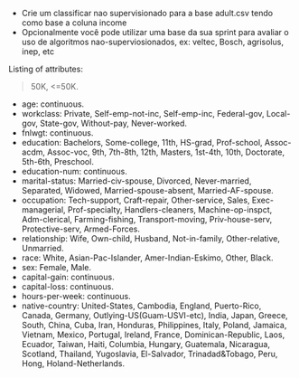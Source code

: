 * Crie um classificar nao supervisionado para a base adult.csv tendo como base a coluna income
* Opcionalmente você pode utilizar uma base da sua sprint para avaliar o uso de algoritmos nao-superviosionados, ex: veltec, Bosch, agrisolus, inep, etc

Listing of attributes: 

>50K, <=50K. 

* age: continuous. 
* workclass: Private, Self-emp-not-inc, Self-emp-inc, Federal-gov, Local-gov, State-gov, Without-pay, Never-worked. 
* fnlwgt: continuous. 
* education: Bachelors, Some-college, 11th, HS-grad, Prof-school, Assoc-acdm, Assoc-voc, 9th, 7th-8th, 12th, Masters, 1st-4th, 10th, Doctorate, 5th-6th, Preschool. 
* education-num: continuous. 
* marital-status: Married-civ-spouse, Divorced, Never-married, Separated, Widowed, Married-spouse-absent, Married-AF-spouse. 
* occupation: Tech-support, Craft-repair, Other-service, Sales, Exec-managerial, Prof-specialty, Handlers-cleaners, Machine-op-inspct, Adm-clerical, Farming-fishing, Transport-moving, Priv-house-serv, Protective-serv, Armed-Forces. 
* relationship: Wife, Own-child, Husband, Not-in-family, Other-relative, Unmarried. 
* race: White, Asian-Pac-Islander, Amer-Indian-Eskimo, Other, Black. 
* sex: Female, Male. 
* capital-gain: continuous. 
* capital-loss: continuous. 
* hours-per-week: continuous. 
* native-country: United-States, Cambodia, England, Puerto-Rico, Canada, Germany, Outlying-US(Guam-USVI-etc), India, Japan, Greece, South, China, Cuba, Iran, Honduras, Philippines, Italy, Poland, Jamaica, Vietnam, Mexico, Portugal, Ireland, France, Dominican-Republic, Laos, Ecuador, Taiwan, Haiti, Columbia, Hungary, Guatemala, Nicaragua, Scotland, Thailand, Yugoslavia, El-Salvador, Trinadad&Tobago, Peru, Hong, Holand-Netherlands.
